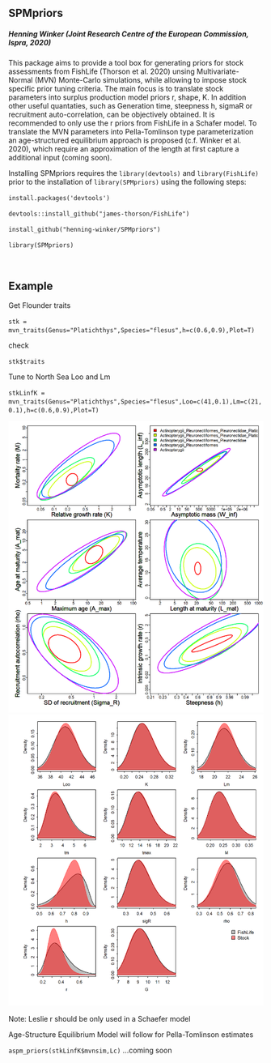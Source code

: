 

## SPMpriors
##### Henning Winker (Joint Research Centre of the European Commission, Ispra, 2020)

This package aims to provide a tool box for generating priors for stock assessments from FishLife (Thorson et al. 2020) unsing Multivariate-Normal (MVN) Monte-Carlo simulations, while allowing to impose stock specific prior tuning criteria. The main focus is to translate stock parameters into surplus production model priors r, shape, K. In addition other useful quantaties, such as Generation time, steepness h, sigmaR or recruitment auto-correlation, can be objectively obtained. It is recommended to only use the r priors from FishLife in a Schafer model. To translate the MVN parameters into Pella-Tomlinson type parameterization an age-structured equilibrium approach is proposed (c.f. Winker et al. 2020), which require an approximation of the length at first capture a additional input (coming soon).  

Installing SPMpriors requires the `library(devtools)` and `library(FishLife)` prior to the installation of `library(SPMpriors)` using the following steps:
<br/>

`install.packages('devtools')`

`devtools::install_github("james-thorson/FishLife")`

`install_github("henning-winker/SPMpriors")`


`library(SPMpriors)`

<br/>


## Example 
Get Flounder traits

`stk = mvn_traits(Genus="Platichthys",Species="flesus",h=c(0.6,0.9),Plot=T)`

check

`stk$traits`

Tune to North Sea Loo and Lm 

`stkLinfK = mvn_traits(Genus="Platichthys",Species="flesus",Loo=c(41,0.1),Lm=c(21,0.1),h=c(0.6,0.9),Plot=T)`

<img src="https://github.com/Henning-Winker/SPMpriors/blob/main/Example/Platichthys.flesus.fl_ellipse.png" width = "800" >

<br/>

<img src="https://github.com/Henning-Winker/SPMpriors/blob/main/Example/Platichthys.flesus.fl_stktraits.png" width = "800" >


Note: Leslie r should be only used in a Schaefer model 

Age-Structure Equilibrium Model will follow for Pella-Tomlinson estimates

`aspm_priors(stkLinfK$mvnsim,Lc)` ...coming soon


